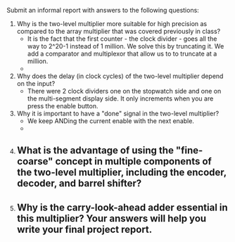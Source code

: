 Submit an informal report with answers to the following questions:

1. Why is the two-level multiplier more suitable for high precision as compared to the array multiplier that was covered previously in class? 
	- It is the fact that the first counter - the clock divider - goes all the way to 2^20-1 instead of 1 million. We solve this by truncating it. We add a comparator and multiplexor that allow us to to truncate at a million.
	- 
1. Why does the delay (in clock cycles) of the two-level multiplier depend on the input? 
	- There were 2 clock dividers one on the stopwatch side and one on the multi-segment display side. It only increments when you are press the enable button. 
2. Why it is important to have a "done" signal in the two-level multiplier? 
	- We keep ANDing the current enable with the next enable.
	- 
1. What is the advantage of using the "fine-coarse" concept in multiple components of the two-level multiplier, including the encoder, decoder, and barrel shifter? 
	- 
2. Why is the carry-look-ahead adder essential in this multiplier? Your answers will help you write your final project report.
	- 